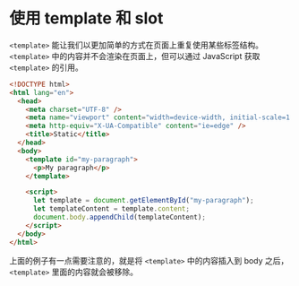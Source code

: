# 使用 template 和 slot

`<template>` 能让我们以更加简单的方式在页面上重复使用某些标签结构。`<template>` 中的内容并不会渲染在页面上，但可以通过 JavaScript 获取 `<template>` 的引用。

```html
<!DOCTYPE html>
<html lang="en">
  <head>
    <meta charset="UTF-8" />
    <meta name="viewport" content="width=device-width, initial-scale=1.0" />
    <meta http-equiv="X-UA-Compatible" content="ie=edge" />
    <title>Static</title>
  </head>
  <body>
    <template id="my-paragraph">
      <p>My paragraph</p>
    </template>

    <script>
      let template = document.getElementById("my-paragraph");
      let templateContent = template.content;
      document.body.appendChild(templateContent);
    </script>
  </body>
</html>
```

上面的例子有一点需要注意的，就是将 `<template>` 中的内容插入到 body 之后，`<template>` 里面的内容就会被移除。
